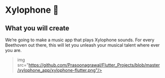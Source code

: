 # Xylophone 🎹

## What you will create

We’re going to make a music app that plays Xylophone sounds. For every Beethoven out there, this will let you unleash your musical talent where ever you are. 

>img src="https://github.com/Prasoonagrawal/Flutter_Projects/blob/master/xylophone_app/xylophone-flutter.png"/>
